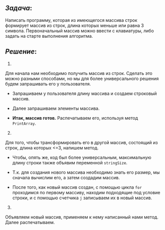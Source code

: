 ## *Задача*:
Написать программу, которая из имеющегося массива строк формирует массив из строк, длина которых меньше или равна 3 символа. Первоначальный массив можно ввести с клавиатуры, либо задать на старте выполнения алгоритма.

## *Решение*:
1.
Для начала нам необходимо получить массив из строк. Сделать это можно разными способами, но мы для более универсального решения будем запрашивать его у пользователя.
* Запрашиваем у пользователя длину массива и создаем строковый массив.
* Далее запрашиваем элементы массива.

* __Итак, массив готов.__ Распечатываем его, используя метод `PrintArray`.

2.
Для того, чтобы трансформировать его в другой массив, состоящий из строк, длина которых <=3, 
напишем метод. 

* Чтобы, опять же, код был более универсальным, максимальную длину строки также объявим переменной `stringSize`.

* Т.к. для создания нового массива необходимо знать его размер, мы сначала вычислим его, а затем создадим массив.

* После того, как новый массив создан, с помощью цикла `for` проходимся по первому массиву, находим подходящие под условие строки, и с помощью счетчика `j` записываем их в новый массив.

3. 
Объявляем новый массив, применяем к нему написанный нами метод. Далее распечатываем.